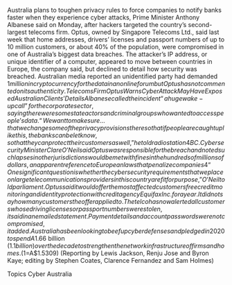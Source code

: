 Australia plans to toughen privacy rules to force companies to notify banks faster when they experience cyber attacks, Prime Minister Anthony Albanese said on Monday, after hackers targeted the country’s second-largest telecoms firm.
Optus, owned by Singapore Telecoms Ltd., said last week that home addresses, drivers’ licenses and passport numbers of up to 10 million customers, or about 40% of the population, were compromised in one of Australia’s biggest data breaches.
The attacker’s IP address, or unique identifier of a computer, appeared to move between countries in Europe, the company said, but declined to detail how security was breached. Australian media reported an unidentified party had demanded $1 million in cryptocurrency for the data in an online forum but Optus has not commented on its authenticity.
Telecoms Firm Optus Warns Cyber Attack May Have Exposed Australian Clients’ Details
Albanese called the incident “a huge wake-up call” for the corporate sector, saying there were some state actors and criminal groups who wanted to access people’s data.
“We want to make sure … that we change some of the privacy provisions there so that if people are caught up like this, the banks can be let know, so that they can protect their customers as well,” he told radio station 4BC.
Cybersecurity Minister Clare O’Neil said Optus was responsible for the breach and noted such lapses in other jurisdictions would be met with fines in the hundreds of millions of dollars, an apparent reference to European laws that penalize companies 4% of global revenue for privacy breaches.
“One significant question is whether the cyber security requirements that we place on large telecommunications providers in this country are fit for purpose,” O’Neil told parliament.
Optus said it would offer the most affected customers free credit monitoring and identity protection with credit agency Equifax Inc. for a year. It did not say how many customers the offer applied to.
The telco has now alerted all customers whose driving licenses or passport numbers were stolen, it said in an emailed statement. Payment details and account passwords were not compromised, it added.
Australia has been looking to beef up cyber defenses and pledged in 2020 to spend A$1.66 billion ($1.1 billion) over the decade to strengthen the network infrastructure of firms and homes.
($1=A$1.5309)
(Reporting by Lewis Jackson, Renju Jose and Byron Kaye; editing by Stephen Coates, Clarence Fernandez and Sam Holmes)

Topics
Cyber
Australia
